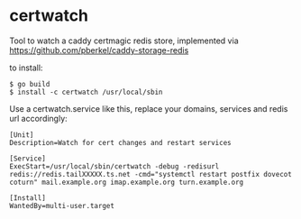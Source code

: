# certwatch

Tool to watch a caddy certmagic redis store, implemented via https://github.com/pberkel/caddy-storage-redis

to install:

```
$ go build
$ install -c certwatch /usr/local/sbin
```

Use a certwatch.service like this, replace your domains, services and redis url accordingly:

```
[Unit]
Description=Watch for cert changes and restart services

[Service]
ExecStart=/usr/local/sbin/certwatch -debug -redisurl redis://redis.tailXXXXX.ts.net -cmd="systemctl restart postfix dovecot coturn" mail.example.org imap.example.org turn.example.org

[Install]
WantedBy=multi-user.target
```
